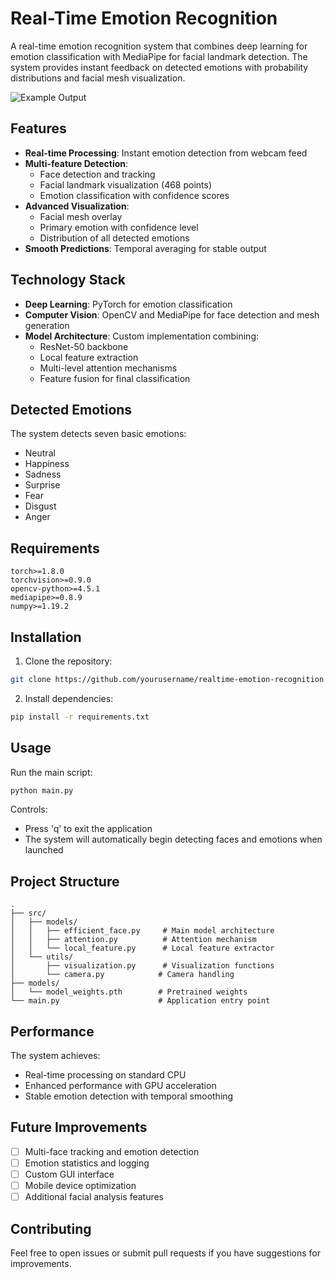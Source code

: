 # Real-Time Emotion Recognition

A real-time emotion recognition system that combines deep learning for emotion classification with MediaPipe for facial landmark detection. The system provides instant feedback on detected emotions with probability distributions and facial mesh visualization.

![Example Output](example_output.png)

## Features

- **Real-time Processing**: Instant emotion detection from webcam feed
- **Multi-feature Detection**:
  - Face detection and tracking
  - Facial landmark visualization (468 points)
  - Emotion classification with confidence scores
- **Advanced Visualization**:
  - Facial mesh overlay
  - Primary emotion with confidence level
  - Distribution of all detected emotions
- **Smooth Predictions**: Temporal averaging for stable output

## Technology Stack

- **Deep Learning**: PyTorch for emotion classification
- **Computer Vision**: OpenCV and MediaPipe for face detection and mesh generation
- **Model Architecture**: Custom implementation combining:
  - ResNet-50 backbone
  - Local feature extraction
  - Multi-level attention mechanisms
  - Feature fusion for final classification

## Detected Emotions

The system detects seven basic emotions:
- Neutral
- Happiness
- Sadness
- Surprise
- Fear
- Disgust
- Anger

## Requirements

```
torch>=1.8.0
torchvision>=0.9.0
opencv-python>=4.5.1
mediapipe>=0.8.9
numpy>=1.19.2
```

## Installation

1. Clone the repository:
```bash
git clone https://github.com/yourusername/realtime-emotion-recognition.git
```

2. Install dependencies:
```bash
pip install -r requirements.txt
```

## Usage

Run the main script:
```bash
python main.py
```

Controls:
- Press 'q' to exit the application
- The system will automatically begin detecting faces and emotions when launched

## Project Structure

```
.
├── src/
│   ├── models/
│   │   ├── efficient_face.py     # Main model architecture
│   │   ├── attention.py          # Attention mechanism
│   │   └── local_feature.py      # Local feature extractor
│   └── utils/
│       ├── visualization.py      # Visualization functions
│       └── camera.py            # Camera handling
├── models/
│   └── model_weights.pth        # Pretrained weights
└── main.py                      # Application entry point
```

## Performance

The system achieves:
- Real-time processing on standard CPU
- Enhanced performance with GPU acceleration
- Stable emotion detection with temporal smoothing

## Future Improvements

- [ ] Multi-face tracking and emotion detection
- [ ] Emotion statistics and logging
- [ ] Custom GUI interface
- [ ] Mobile device optimization
- [ ] Additional facial analysis features

## Contributing

Feel free to open issues or submit pull requests if you have suggestions for improvements.
